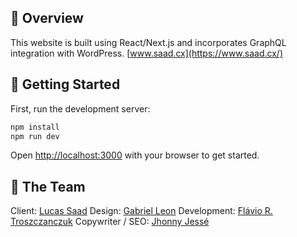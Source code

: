 ## 🔭 Overview

This website is built using React/Next.js and incorporates GraphQL integration with WordPress.
[www.saad.cx](https://www.saad.cx/)

## 🚀 Getting Started

First, run the development server:

```bash
npm install
npm run dev
```

Open [http://localhost:3000](http://localhost:3000) with your browser to get started.

## 🥷 The Team

Client: [Lucas Saad](https://www.linkedin.com/in/lucassaad/)
Design: [Gabriel Leon](https://www.linkedin.com/in/leonngabr/)
Development: [Flávio R. Troszczanczuk](https://www.linkedin.com/in/flaviort/)
Copywriter / SEO: [Jhonny Jessé](https://www.linkedin.com/in/jhonnyjesse)